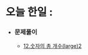 # 오늘 한일 :
  - ### 문제풀이 
    - [12.숫자의 총 개수(large)2](https://github.com/SeungMin2001/TIL/blob/main/CodingTest/12.%EC%88%AB%EC%9E%90%EC%9D%98%20%EC%B4%9D%20%EA%B0%9C%EC%88%98(large)2.md) 
